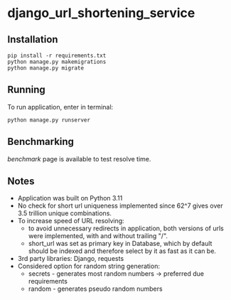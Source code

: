 # django_url_shortening_service

## Installation
```commandline
pip install -r requirements.txt
python manage.py makemigrations
python manage.py migrate
```

## Running
To run application, enter in terminal:
```commandline
python manage.py runserver
```

## Benchmarking
*benchmark* page is available to test resolve time.

## Notes
+ Application was built on Python 3.11
+ No check for short url uniqueness implemented since 62^7 gives over 3.5 trillion unique combinations.
+ To increase speed of URL resolving:
  + to avoid unnecessary redirects in application, both versions of urls were implemented, with and without trailing "/".
  + short_url was set as primary key in Database, which by default should be indexed and therefore select by it as fast as it can be.
+ 3rd party libraries: Django, requests
+ Considered option for random string generation:
  + secrets - generates most random numbers -> preferred due requirements
  + random - generates pseudo random numbers